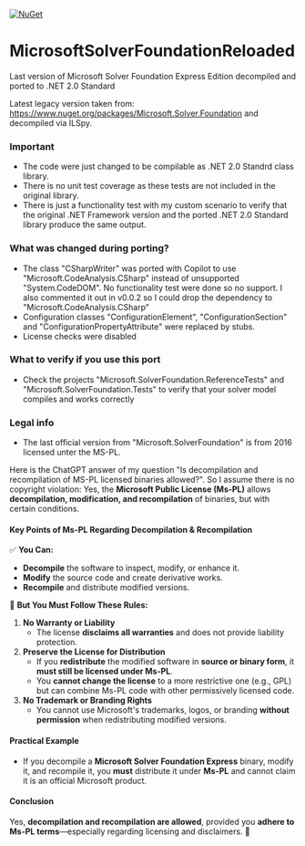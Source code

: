 [![NuGet](https://img.shields.io/nuget/v/Reloaded.SolverFoundation.svg)](https://www.nuget.org/packages/MyAwesomePackage/)

# MicrosoftSolverFoundationReloaded
Last version of Microsoft Solver Foundation Express Edition decompiled and ported to .NET 2.0 Standard

Latest legacy version taken from: https://www.nuget.org/packages/Microsoft.Solver.Foundation and decompiled via ILSpy.

### Important
- The code were just changed to be compilable as .NET 2.0 Standrd class library.
- There is no unit test coverage as these tests are not included in the original library.
- There is just a functionality test with my custom scenario to verify that the original .NET Framework version and the ported .NET 2.0 Standard library produce the same output.

### What was changed during porting?
- The class "CSharpWriter" was ported with Copilot to use "Microsoft.CodeAnalysis.CSharp" instead of unsupported "System.CodeDOM". No functionality test were done so no support. I also commented it out in v0.0.2 so I could drop the dependency to "Microsoft.CodeAnalysis.CSharp"
- Configuration classes "ConfigurationElement", "ConfigurationSection" and "ConfigurationPropertyAttribute" were replaced by stubs.
- License checks were disabled

### What to verify if you use this port
- Check the projects "Microsoft.SolverFoundation.ReferenceTests" and "Microsoft.SolverFoundation.Tests" to verify that your solver model compiles and works correctly

### Legal info
- The last official version from "Microsoft.SolverFoundation" is from 2016 licensed unter the MS-PL.

Here is the ChatGPT answer of my question "Is decompilation and recompilation of MS-PL licensed binaries allowed?". So I assume there is no copyright violation:
Yes, the **Microsoft Public License (Ms-PL)** allows **decompilation, modification, and recompilation** of binaries, but with certain conditions.

#### **Key Points of Ms-PL Regarding Decompilation & Recompilation**
✅ **You Can:**
-   **Decompile** the software to inspect, modify, or enhance it.
-   **Modify** the source code and create derivative works.
-   **Recompile** and distribute modified versions.
 
🚫 **But You Must Follow These Rules:**
1.  **No Warranty or Liability**    
    -   The license **disclaims all warranties** and does not provide liability protection.
2.  **Preserve the License for Distribution**    
    -   If you **redistribute** the modified software in **source or binary form**, it **must still be licensed under Ms-PL**.
    -   You **cannot change the license** to a more restrictive one (e.g., GPL) but can combine Ms-PL code with other permissively licensed code.
3.  **No Trademark or Branding Rights**    
    -   You cannot use Microsoft's trademarks, logos, or branding **without permission** when redistributing modified versions.
#### **Practical Example**
-   If you decompile a **Microsoft Solver Foundation Express** binary, modify it, and recompile it, you **must** distribute it under **Ms-PL** and cannot claim it is an official Microsoft product.
#### **Conclusion**
Yes, **decompilation and recompilation are allowed**, provided you **adhere to Ms-PL terms**—especially regarding licensing and disclaimers. 🚀
